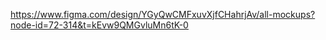 https://www.figma.com/design/YGyQwCMFxuvXjfCHahrjAv/all-mockups?node-id=72-314&t=kEvw9QMGvluMn6tK-0
